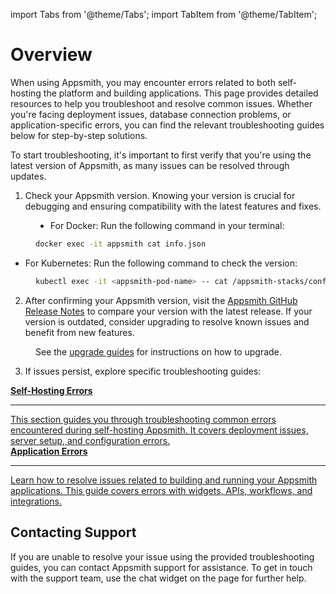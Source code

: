 import Tabs from '@theme/Tabs';
import TabItem from '@theme/TabItem';


# Overview

When using Appsmith, you may encounter errors related to both self-hosting the platform and building applications. This page provides detailed resources to help you troubleshoot and resolve common issues. Whether you're facing deployment issues, database connection problems, or application-specific errors, you can find the relevant troubleshooting guides below for step-by-step solutions.

To start troubleshooting, it's important to first verify that you're using the latest version of Appsmith, as many issues can be resolved through updates.

1. Check your Appsmith version. Knowing your version is crucial for debugging and ensuring compatibility with the latest features and fixes. 

<dd>

- For Docker: Run the following command in your terminal: 

<dd>

```bash
docker exec -it appsmith cat info.json
```

</dd>

- For Kubernetes: Run the following command to check the version:

<dd>

```bash
kubectl exec -it <appsmith-pod-name> -- cat /appsmith-stacks/configuration/info.json
```
</dd>


</dd>

2. After confirming your Appsmith version, visit the [Appsmith GitHub Release Notes](https://github.com/appsmithorg/appsmith/releases) to compare your version with the latest release. If your version is outdated, consider upgrading to resolve known issues and benefit from new features.

<dd>


See the [upgrade guides](/getting-started/setup/instance-management) for instructions on how to upgrade.

</dd>

3. If issues persist, explore specific troubleshooting guides:

<div className="containerGridSampleApp">
   <!-- Self-Hosting Errors -->
   <a className="containerAnchor containerColumnSampleAppNoGradient columnGrid column-one" href="/help-and-support/troubleshooting-guide/deployment-errors">
      <div className="containerHead">
         <div className="containerHeading">
            <b>Self-Hosting Errors</b>
         </div>
      </div>
      <hr className="gradient-hr" />
      <div className="containerDescription">
         This section guides you through troubleshooting common errors encountered during self-hosting Appsmith. It covers deployment issues, server setup, and configuration errors.
      </div>
   </a>
   <!-- Application Errors -->
   <a className="containerAnchor containerColumnSampleAppNoGradient columnGrid column-two" href="/help-and-support/troubleshooting-guide/application-errors">
      <div className="containerHead">
         <div className="containerHeading">
            <b>Application Errors</b>
         </div>
      </div>
      <hr className="gradient-hr" />
      <div className="containerDescription">
         Learn how to resolve issues related to building and running your Appsmith applications. This guide covers errors with widgets, APIs, workflows, and integrations.
      </div>
   </a>
</div>



## Contacting Support

If you are unable to resolve your issue using the provided troubleshooting guides, you can contact Appsmith support for assistance. To get in touch with the support team, use the chat widget on the page for further help.